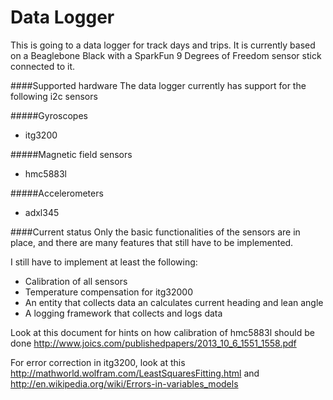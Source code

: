 Data Logger
===========
This is going to a data logger for track days and trips. It is currently based on a Beaglebone Black with a SparkFun 9 Degrees of Freedom sensor stick connected to it.

####Supported hardware
The data logger currently has support for the following i2c sensors

#####Gyroscopes
- itg3200 

#####Magnetic field sensors
- hmc5883l

#####Accelerometers
- adxl345

####Current status
Only the basic functionalities of the sensors are in place, and there are many features that still have to be implemented.

I still have to implement at least the following:
- Calibration of all sensors
- Temperature compensation for itg32000
- An entity that collects data an calculates current heading and lean angle
- A logging framework that collects and logs data

Look at this document for hints on how calibration of hmc5883l should be done http://www.joics.com/publishedpapers/2013_10_6_1551_1558.pdf

For error correction in itg3200, look at this http://mathworld.wolfram.com/LeastSquaresFitting.html and http://en.wikipedia.org/wiki/Errors-in-variables_models
